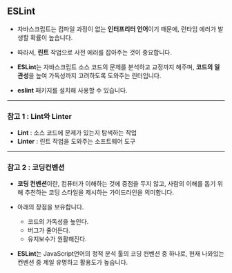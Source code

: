 
## ESLint

- 자바스크립트는 컴파일 과정이 없는 **인터프리터 언어**이기 때문에, 런타임 에러가 발생할 확률이 높습니다. 
- 따라서, **린트** 작업으로 사전 에러를 잡아주는 것이 중요합니다.

- **ESLint**는 자바스크립트 소스 코드의 문제를 분석하고 교정까지 해주며, **코드의 일관성**을 높여 가독성까지 고려하도록 도와주는 린터입니다. 

- **eslint** 패키지를 설치해 사용할 수 있습니다.

---

### 참고 1 : Lint와 Linter

- **Lint** : 소스 코드에 문제가 있는지 탐색하는 작업
- **Linter** : 린트 작업을 도와주는 소프트웨어 도구

---

### 참고 2 : 코딩컨벤션

- **코딩 컨벤션**이란, 컴퓨터가 이해하는 것에 중점을 두지 않고, 사람의 이해를 돕기 위해 추천하는 코딩 스타일을 제시하는 가이드라인을 의미합니다.

- 아래의 장점을 보유합니다.
    - 코드의 가독성을 높인다.
    - 버그가 줄어든다.
    - 유지보수가 원활해진다.

- **ESLint**는 JavaScript언어의 정적 분석 툴의 코딩 컨벤션 중 하나로, 현재 나와있는 컨벤션 중 제일 유명하고 활용도가 높습니다.